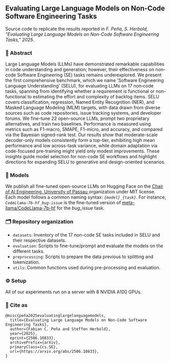 ## Evaluating Large Language Models on Non-Code Software Engineering Tasks

Source code to replicate the results reported in *F. Peña, S. Herbold, "Evaluating Large Language Models on Non-Code Software Engineering Tasks," 2025*.

### :memo: Abstract

Large Language Models (LLMs) have demonstrated remarkable capabilities in code understanding and generation; however, their effectiveness on non‐code Software Engineering (SE) tasks remains underexplored. We present the first comprehensive benchmark, which we name 'Software Engineering Language Understanding' (SELU), for evaluating LLMs on 17 non‐code tasks, spanning from identifying whether a requirement is functional or non-functional to estimating the effort and complexity of backlog items. SELU covers classification, regression, Named Entity Recognition (NER), and Masked Language Modeling (MLM) targets, with data drawn from diverse sources such as code repositories, issue tracking systems, and developer forums. We fine-tune 22 open-source LLMs, prompt two proprietary alternatives, and train two baselines. Performance is measured using metrics such as F1-macro, SMAPE, F1-micro, and accuracy, and compared via the Bayesian signed-rank test. Our results show that moderate-scale decoder-only models consistently form a top-tier, exhibiting high mean performance and low across-task variance, while domain adaptation via code-focused pre-training might yield only modest improvements. These insights guide model selection for non-code SE workflows and highlight directions for expanding SELU to generative and design-oriented scenarios.

### :robot: Models

We publish all fine-tuned open-source LLMs on Hugging Face on the [Chair of AI Engineering, University of Passau
](https://huggingface.co/aieng-lab) organization under MIT license. Each model follows a common naming syntax: *`{model}_{task}`*. For instance, *`CodeLlama-7b-hf_bug-issue`* is the fine-tuned version of [meta-llama/CodeLlama-7b-hf](https://huggingface.co/meta-llama/CodeLlama-7b-hf) for the *bug_issue* task.

### :card_index_dividers: Repository organization

- `datasets`: Inventory of the 17 non-code SE tasks included in SELU and their respective datasets.
- `evaluation`: Scripts to fine-tune/prompt and evaluate the models on the different tasks.
- `preprocessing`: Scripts to prepare the data previous to splitting and tokenization.
- `utils`: Common functions used during pre-processing and evaluation.

### :gear: Setup

All of our experiments run on a server with 8 NVIDIA A100 GPUs.

### :bookmark: Cite as

```
@misc{peña2025evaluatinglargelanguagemodels,
  title={Evaluating Large Language Models on Non-Code Software Engineering Tasks}, 
  author={Fabian C. Peña and Steffen Herbold},
  year={2025},
  eprint={2506.10833},
  archivePrefix={arXiv},
  primaryClass={cs.SE},
  url={https://arxiv.org/abs/2506.10833}, 
}
```
